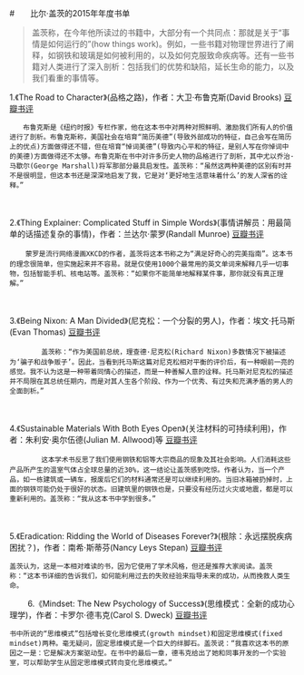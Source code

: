 #　　比尔·盖茨的2015年年度书单
> 盖茨称，在今年他所读过的书籍中，大部分有一个共同点：那就是关于“事情是如何运行的”(how things work)。例如，一些书籍对物理世界进行了阐释，如钢铁和玻璃是如何被利用的，以及如何克服致命疾病等。还有一些书籍对人类进行了深入剖析：包括我们的优势和缺陷，延长生命的能力，以及我们看重的事情等。

  1.《The Road to Character》(品格之路)，作者：大卫·布鲁克斯(David Brooks) [豆瓣书评](http://book.douban.com/subject/26335187/)

`　　布鲁克斯是《纽约时报》专栏作家，他在这本书中对两种对照鲜明、激励我们所有人的价值进行了剖析。布鲁克斯称，美国社会在培育“简历美德”(导致外部成功的特征，自己会写在简历上的优点)方面做得还不错，但在培育“悼词美德”(导致内心平和的特征，是别人写在你悼词中的美德)方面做得还不太够。布鲁克斯在书中对许多历史人物的品格进行了剖析，其中尤以乔治·马歇尔(George Marshall)将军那部分最具启发性。盖茨称：“虽然这两种美德的区别有时并不是很明显，但这本书还是深深地启发了我，它是对‘更好地生活意味着什么’的发人深省的诠释。”`

　　

2.《Thing Explainer: Complicated Stuff in Simple Words》(事情讲解员：用最简单的话描述复杂的事情)，作者：兰达尔·蒙罗(Randall Munroe) [豆瓣书评](http://book.douban.com/subject/26389554/)

　　`蒙罗是流行网络漫画XKCD的作者，盖茨将这本书称之为“满足好奇心的完美指南”。这本书的理念很简单，但实施起来并不容易。就是仅使用1000个最常用的英文单词来解释几乎一切事物，包括智能手机、核电站等。盖茨称：“如果你不能简单地解释某件事，那你就没有真正理解。”`

　　

3.《Being Nixon: A Man Divided》(尼克松：一个分裂的男人)，作者：埃文·托马斯(Evan Thomas)  [豆瓣书评](http://book.douban.com/subject/26444529/)

　　　　`盖茨称：“作为美国前总统，理查德·尼克松(Richard Nixon)多数情况下被描述为‘骗子和战争贩子’。因此，当看到托马斯这篇对尼克松相对平衡的评价后，有一种眼前一亮的感觉。我不认为这是一种带着同情心的描述，而是一种善解人意的诠释。托马斯对尼克松的描述并不局限在其总统任期内，而是对其人生各个阶段、作为一个优秀、有过失和充满矛盾的男人的全面剖析。”`

　　

4.《Sustainable Materials With Both Eyes Open》(关注材料的可持续利用)，作者：朱利安·奥尔伍德(Julian M. Allwood)等   [豆瓣书评](http://book.douban.com/subject/11414987/)

　　　　`这本学术书反思了我们使用钢铁和铝等大宗商品的现象及其社会影响。人们消耗这些产品所产生的温室气体占全球总量的近30%，这一结论让盖茨感到吃惊。作者认为，当一个产品，如一栋建筑或一辆车，报废后它们的材料通常还是可以继续利用的。当旧冰箱被扔掉时，上面的钢铁可能仍处于很好的状态。旧建筑里的钢铁也是，只要没有经历过火灾或地震，都是可以重新利用的。盖茨称：“我从这本书中学到很多。”`

　　

5.《Eradication: Ridding the World of Diseases Forever?》(根除：永远摆脱疾病困扰？)，作者：南希·斯蒂芬(Nancy Leys Stepan)  [豆瓣书评](http://book.douban.com/subject/17838304/)

`盖茨认为，这是一本相对难读的书，因为它使用了学术风格，但还是推荐大家阅读。盖茨称：“这本书详细的告诉我们，如何能利用过去的失败经验来指导未来的成功，从而挽救人类生命。`

　　
6.《Mindset: The New Psychology of Success》(思维模式：全新的成功心理学)，作者：卡罗尔·德韦克(Carol S. Dweck)   [豆瓣书评](http://book.douban.com/subject/3371227/)

`书中所说的“思维模式”包括增长变化思维模式(growth mindset)和固定思维模式(fixed mindset)两种。毫无疑问，固定思维模式是一个巨大的绊脚石。盖茨说：“我喜欢这本书的原因之一是：它是解决方案驱动型。在书中的最后一章，德韦克给出了她和同事开发的一个实验室，可以帮助学生从固定思维模式转向变化思维模式。”`

